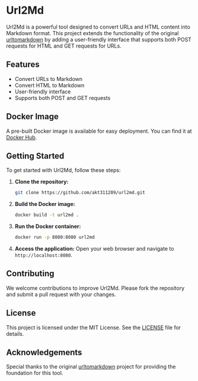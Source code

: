 # Url2Md

Url2Md is a powerful tool designed to convert URLs and HTML content into Markdown format. This project extends the functionality of the original [urltomarkdown](https://github.com/macsplit/urltomarkdown) by adding a user-friendly interface that supports both POST requests for HTML and GET requests for URLs.

## Features

- Convert URLs to Markdown
- Convert HTML to Markdown
- User-friendly interface
- Supports both POST and GET requests

## Docker Image

A pre-built Docker image is available for easy deployment. You can find it at [Docker Hub](https://hub.docker.com/repository/docker/akt311209/url2md/general).

## Getting Started

To get started with Url2Md, follow these steps:

1. **Clone the repository:**
    ```sh
    git clone https://github.com/akt311209/url2md.git
    ```

2. **Build the Docker image:**
    ```sh
    docker build -t url2md .
    ```

3. **Run the Docker container:**
    ```sh
    docker run -p 8080:8080 url2md
    ```

4. **Access the application:**
    Open your web browser and navigate to `http://localhost:8080`.

## Contributing

We welcome contributions to improve Url2Md. Please fork the repository and submit a pull request with your changes.

## License

This project is licensed under the MIT License. See the [LICENSE](LICENSE) file for details.

## Acknowledgements

Special thanks to the original [urltomarkdown](https://github.com/macsplit/urltomarkdown) project for providing the foundation for this tool.

